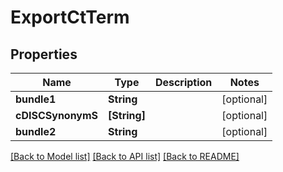 # ExportCtTerm

## Properties
Name | Type | Description | Notes
------------ | ------------- | ------------- | -------------
**bundle1** | **String** |  | [optional] 
**cDISCSynonymS** | **[String]** |  | [optional] 
**bundle2** | **String** |  | [optional] 

[[Back to Model list]](../README.md#documentation-for-models) [[Back to API list]](../README.md#documentation-for-api-endpoints) [[Back to README]](../README.md)


